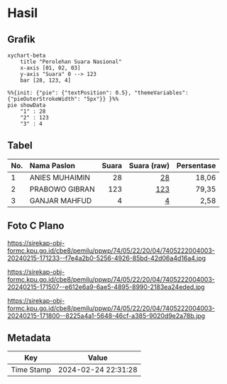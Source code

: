 # Hasil

## Grafik

```mermaid
xychart-beta
    title "Perolehan Suara Nasional"
    x-axis [01, 02, 03]
    y-axis "Suara" 0 --> 123
    bar [28, 123, 4]
```

```mermaid
%%{init: {"pie": {"textPosition": 0.5}, "themeVariables": {"pieOuterStrokeWidth": "5px"}} }%%
pie showData
    "1" : 28
    "2" : 123
    "3" : 4
```

## Tabel

| No. | Nama Paslon    | Suara | Suara (raw) | Persentase |
|:--- |:-------------- | -----:| -----------:| ----------:|
| 1   | ANIES MUHAIMIN | 28    | [28][p-1]   | 18,06      |
| 2   | PRABOWO GIBRAN | 123   | [123][p-2]  | 79,35      |
| 3   | GANJAR MAHFUD  | 4     | [4][p-3]    | 2,58       |


[p-1]: https://github.com/gigit-pemilu/pemilu-2024/blob/main/pilpres/hitung-suara/sub/74-sulawesi-tenggara/sub/05-konawe-selatan/sub/22-ranomeeto-barat/sub/2004-laikandonga/sub/003-tps/sub/paslon-1.txt
[p-2]: https://github.com/gigit-pemilu/pemilu-2024/blob/main/pilpres/hitung-suara/sub/74-sulawesi-tenggara/sub/05-konawe-selatan/sub/22-ranomeeto-barat/sub/2004-laikandonga/sub/003-tps/sub/paslon-2.txt
[p-3]: https://github.com/gigit-pemilu/pemilu-2024/blob/main/pilpres/hitung-suara/sub/74-sulawesi-tenggara/sub/05-konawe-selatan/sub/22-ranomeeto-barat/sub/2004-laikandonga/sub/003-tps/sub/paslon-3.txt

## Foto C Plano

https://sirekap-obj-formc.kpu.go.id/cbe8/pemilu/ppwp/74/05/22/20/04/7405222004003-20240215-171233--f7e4a2b0-5256-4926-85bd-42d06a4d16a4.jpg

https://sirekap-obj-formc.kpu.go.id/cbe8/pemilu/ppwp/74/05/22/20/04/7405222004003-20240215-171507--e612e6a9-6ae5-4895-8990-2183ea24eded.jpg

https://sirekap-obj-formc.kpu.go.id/cbe8/pemilu/ppwp/74/05/22/20/04/7405222004003-20240215-171800--8225a4a1-5648-46cf-a385-9020d9e2a78b.jpg


## Metadata

| Key        | Value               |
| ---------- | ------------------- |
| Time Stamp | 2024-02-24 22:31:28 |



